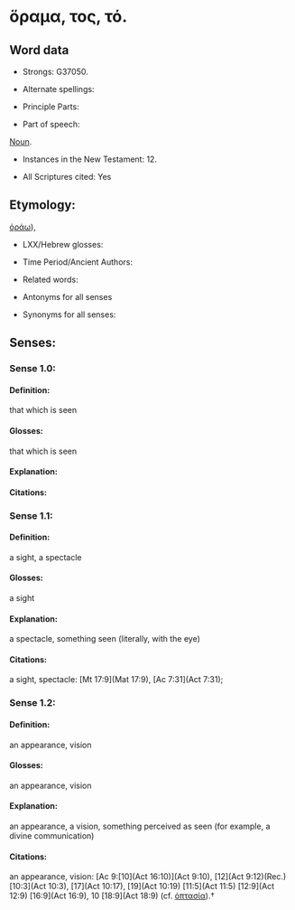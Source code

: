 # ὅραμα, τος, τό.

<!-- Status: S2=NeedsReview -->
<!-- Lexica used for edits: BDAG, FFM, LN, A-S -->

## Word data

* Strongs: G37050.

* Alternate spellings:



* Principle Parts: 


* Part of speech: 

[Noun](http://ugg.readthedocs.io/en/latest/noun.html).

* Instances in the New Testament: 12.

* All Scriptures cited: Yes

## Etymology: 

[ὁράω]()),

* LXX/Hebrew glosses: 


* Time Period/Ancient Authors: 


* Related words: 

* Antonyms for all senses

* Synonyms for all senses: 


## Senses: 


### Sense  1.0: 

#### Definition: 

that which is seen

#### Glosses: 

that which is seen

#### Explanation: 


#### Citations: 



### Sense  1.1: 

#### Definition: 

a sight, a spectacle

#### Glosses: 

a sight

#### Explanation: 

a spectacle, something seen (literally, with the eye)

#### Citations: 

a sight, spectacle: [Mt 17:9](Mat 17:9), [Ac 7:31](Act 7:31);


### Sense  1.2: 

#### Definition: 

an appearance, vision

#### Glosses: 

an appearance, vision

#### Explanation: 

an appearance, a vision, something perceived as seen (for example, a divine communication)


#### Citations: 

an appearance, vision: [Ac 9:[10](Act 16:10)](Act 9:10), [12](Act 9:12)(Rec.) [10:3](Act 10:3), [17](Act 10:17), [19](Act 10:19) [11:5](Act 11:5) [12:9](Act 12:9) [16:9](Act 16:9), 10 [18:9](Act 18:9) (cf. [ὀπτασία]()).†
